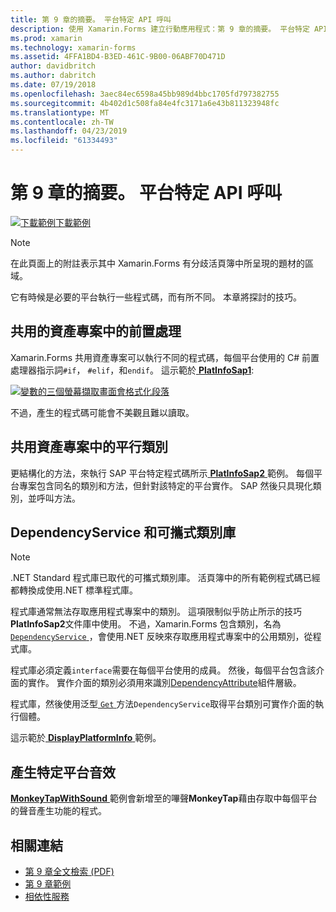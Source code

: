 ```yaml
---
title: 第 9 章的摘要。 平台特定 API 呼叫
description: 使用 Xamarin.Forms 建立行動應用程式：第 9 章的摘要。 平台特定 API 呼叫
ms.prod: xamarin
ms.technology: xamarin-forms
ms.assetid: 4FFA1BD4-B3ED-461C-9B00-06ABF70D471D
author: davidbritch
ms.author: dabritch
ms.date: 07/19/2018
ms.openlocfilehash: 3aec84ec6598a45bb989d4bbc1705fd797382755
ms.sourcegitcommit: 4b402d1c508fa84e4fc3171a6e43b811323948fc
ms.translationtype: MT
ms.contentlocale: zh-TW
ms.lasthandoff: 04/23/2019
ms.locfileid: "61334493"
---
```

# <a name="summary-of-chapter-9-platform-specific-api-calls"></a>第 9 章的摘要。 平台特定 API 呼叫

[![下載範例](~/media/shared/download.png)下載範例](https://github.com/xamarin/xamarin-forms-book-samples/tree/master/Chapter09)

> [!NOTE] 
> 在此頁面上的附註表示其中 Xamarin.Forms 有分歧活頁簿中所呈現的題材的區域。

它有時候是必要的平台執行一些程式碼，而有所不同。 本章將探討的技巧。

## <a name="preprocessing-in-the-shared-asset-project"></a>共用的資產專案中的前置處理

Xamarin.Forms 共用資產專案可以執行不同的程式碼，每個平台使用的 C# 前置處理器指示詞`#if`， `#elif`，和`endif`。 這示範於[ **PlatInfoSap1**](https://github.com/xamarin/xamarin-forms-book-samples/tree/master/Chapter09/PlatInfoSap1):

[![變數的三個螢幕擷取畫面會格式化段落](images/ch09fg01-small.png "裝置機型與作業系統")](images/ch09fg01-large.png#lightbox "裝置機型與作業系統")

不過，產生的程式碼可能會不美觀且難以讀取。

## <a name="parallel-classes-in-the-shared-asset-project"></a>共用資產專案中的平行類別

更結構化的方法，來執行 SAP 平台特定程式碼所示[ **PlatInfoSap2** ](https://github.com/xamarin/xamarin-forms-book-samples/tree/master/Chapter09/PlatInfoSap2)範例。 每個平台專案包含同名的類別和方法，但針對該特定的平台實作。 SAP 然後只具現化類別，並呼叫方法。

## <a name="dependencyservice-and-the-portable-class-library"></a>DependencyService 和可攜式類別庫

> [!NOTE] 
> .NET Standard 程式庫已取代的可攜式類別庫。 活頁簿中的所有範例程式碼已經都轉換成使用.NET 標準程式庫。

程式庫通常無法存取應用程式專案中的類別。 這項限制似乎防止所示的技巧**PlatInfoSap2**文件庫中使用。 不過，Xamarin.Forms 包含類別，名為[ `DependencyService` ](xref:Xamarin.Forms.DependencyService) ，會使用.NET 反映來存取應用程式專案中的公用類別，從程式庫。

程式庫必須定義`interface`需要在每個平台使用的成員。 然後，每個平台包含該介面的實作。 實作介面的類別必須用來識別[DependencyAttribute](xref:Xamarin.Forms.DependencyAttribute)組件層級。

程式庫，然後使用泛型[ `Get` ](xref:Xamarin.Forms.DependencyService.Get*)方法`DependencyService`取得平台類別可實作介面的執行個體。

這示範於[ **DisplayPlatformInfo** ](https://github.com/xamarin/xamarin-forms-book-samples/tree/master/Chapter09/DisplayPlatformInfo)範例。

## <a name="platform-specific-sound-generation"></a>產生特定平台音效

[ **MonkeyTapWithSound** ](https://github.com/xamarin/xamarin-forms-book-samples/tree/master/Chapter09/MonkeyTapWithSound)範例會新增至的嗶聲**MonkeyTap**藉由存取中每個平台的聲音產生功能的程式。

## <a name="related-links"></a>相關連結

- [第 9 章全文檢索 (PDF)](https://download.xamarin.com/developer/xamarin-forms-book/XamarinFormsBook-Ch09-Apr2016.pdf)
- [第 9 章範例](https://github.com/xamarin/xamarin-forms-book-samples/tree/master/Chapter09)
- [相依性服務](~/xamarin-forms/app-fundamentals/dependency-service/index.md)
